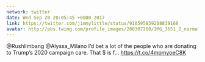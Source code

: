 ```yaml
---
network: twitter
date: Wed Sep 20 20:05:45 +0000 2017
link: https://twitter.com/jimmylittle/status/910595859208839168
avatar: http://pbs.twimg.com/profile_images/280307260/IMG_3651_2_normal.jpg
---
```


@Rushlimbang @Alyssa_Milano I’d bet a lot of the people who are donating to Trump’s 2020 campaign care. That $ is f… https://t.co/4momyoeC8K
